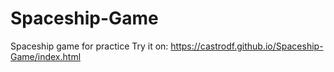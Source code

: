 # Spaceship-Game
Spaceship game for practice
Try it on:
https://castrodf.github.io/Spaceship-Game/index.html